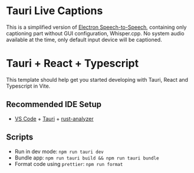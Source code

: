 # Tauri Live Captions
This is a simplified version of [Electron Speech-to-Speech](https://github.com/Kutalia/electron-speech-to-speech), containing only captioning part without GUI configuration, Whisper.cpp. No system audio available at the time, only default input device will be captioned.

# Tauri + React + Typescript

This template should help get you started developing with Tauri, React and Typescript in Vite.

## Recommended IDE Setup

- [VS Code](https://code.visualstudio.com/) + [Tauri](https://marketplace.visualstudio.com/items?itemName=tauri-apps.tauri-vscode) + [rust-analyzer](https://marketplace.visualstudio.com/items?itemName=rust-lang.rust-analyzer)

## Scripts
- Run in dev mode: `npm run tauri dev`
- Bundle app: `npm run tauri build && npm run tauri bundle`
- Format code using `prettier`: `npm run format`
